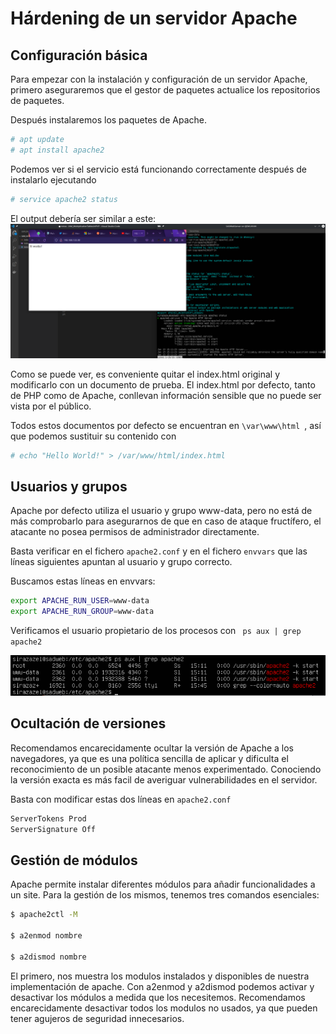 # Hárdening de un servidor Apache
## Configuración básica
Para empezar con la instalación y configuración de un servidor Apache, primero aseguraremos que el gestor de paquetes actualice los repositorios de paquetes.

Después instalaremos los paquetes de Apache.
```bash
# apt update
# apt install apache2
```
Podemos ver si el servicio está funcionando correctamente después de instalarlo ejecutando
```bash
# service apache2 status
```
El output debería ser similar a este:
![Estado del servicio](Imagenes/itworks!.png)

Como se puede ver, es conveniente quitar el index.html original y modificarlo con un documento de prueba. El index.html por defecto, tanto de PHP como de Apache, conllevan información sensible que no puede ser vista por el público.

Todos estos documentos por defecto se encuentran en 
```\var\www\html ```, así que podemos sustituir su contenido con

```bash
# echo "Hello World!" > /var/www/html/index.html
```
## Usuarios y grupos

Apache por defecto utiliza el usuario y grupo www-data, pero no está de más comprobarlo para asegurarnos de que en caso de ataque fructífero, el atacante no posea permisos de administrador directamente.

Basta verificar en el fichero ``` apache2.conf ``` y en el fichero ```envvars``` que las líneas siguientes apuntan al usuario y grupo correcto.

Buscamos estas líneas en envvars:
```bash
export APACHE_RUN_USER=www-data
export APACHE_RUN_GROUP=www-data
```

Verificamos el usuario propietario de los procesos con ``` ps aux | grep apache2```

![Autoría de los procesos](Imagenes/Exercici.png)

## Ocultación de versiones

Recomendamos encarecidamente ocultar la versión de Apache a los navegadores, ya que es una política sencilla de aplicar y dificulta el reconocimiento de un posible atacante menos experimentado. Conociendo la versión exacta es más facil de averiguar vulnerabilidades en el servidor.

Basta con modificar estas dos líneas en ```apache2.conf```

```bash
ServerTokens Prod
ServerSignature Off
```

## Gestión de módulos

Apache permite instalar diferentes módulos para añadir funcionalidades a un site. Para la gestión de los mismos, tenemos tres comandos esenciales:

```bash
$ apache2ctl -M

$ a2enmod nombre

$ a2dismod nombre
```
El primero, nos muestra los modulos instalados y disponibles de nuestra implementación de apache. Con a2enmod y a2dismod podemos activar y desactivar los módulos a medida que los necesitemos. Recomendamos encarecidamente desactivar todos los modulos no usados, ya que pueden tener agujeros de seguridad innecesarios.